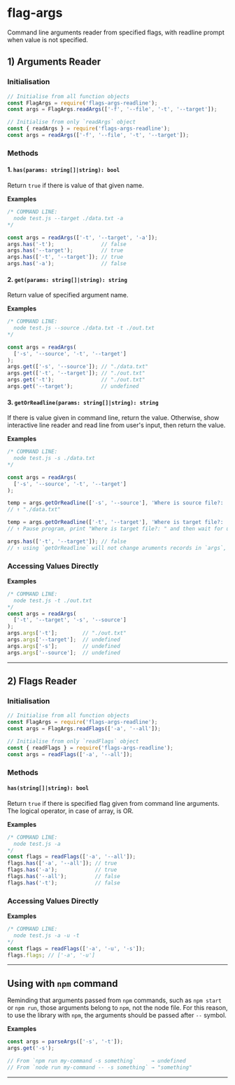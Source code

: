 # flag-args
Command line arguments reader from specified flags, with readline prompt when value is not specified.

## 1) Arguments Reader

### Initialisation
```js
// Initialise from all function objects
const FlagArgs = require('flags-args-readline');
const args = FlagArgs.readArgs(['-f', '--file', '-t', '--target']);

// Initialise from only `readArgs` object
const { readArgs } = require('flags-args-readline');
const args = readArgs(['-f', '--file', '-t', '--target']);
```

### Methods

#### 1. `has(params: string[]|string): bool`
Return `true` if there is value of that given name.

**Examples**
```js
/* COMMAND LINE:
  node test.js --target ./data.txt -a
*/

const args = readArgs(['-t', '--target', '-a']);
args.has('-t');               // false
args.has('--target');         // true
args.has(['-t', '--target']); // true
args.has('-a');               // false
```

#### 2. `get(params: string[]|string): string`
Return value of specified argument name.

**Examples**
```js
/* COMMAND LINE:
  node test.js --source ./data.txt -t ./out.txt
*/

const args = readArgs(
  ['-s', '--source', '-t', '--target']
);
args.get(['-s', '--source']); // "./data.txt"
args.get(['-t', '--target']); // "./out.txt"
args.get('-t');               // "./out.txt"
args.get('--target');         // undefined
```

#### 3. `getOrReadline(params: string[]|string): string`
If there is value given in command line, return the value. Otherwise, show interactive line reader and read line from user's input, then return the value.

**Examples**
```js
/* COMMAND LINE:
  node test.js -s ./data.txt
*/

const args = readArgs(
  ['-s', '--source', '-t', '--target']
);

temp = args.getOrReadline(['-s', '--source'], 'Where is source file?: ');
// ↑ "./data.txt"

temp = args.getOrReadline(['-t', '--target'], 'Where is target file?: ');
// ↑ Pause program, print "Where is target file?: " and then wait for user to input a line. After user has submit, read the line and return the value.

args.has(['-t', '--target']); // false
// ↑ using `getOrReadline` will not change aruments records in `args`, the value from readline is one-time use.
```

### Accessing Values Directly

**Examples**

```js
/* COMMAND LINE:
  node test.js -t ./out.txt
*/
const args = readArgs(
  ['-t', '--target', '-s', '--source']
);
args.args['-t'];        // "./out.txt"
args.args['--target'];  // undefined
args.args['-s'];        // undefined
args.args['--source'];  // undefined
```

---

## 2) Flags Reader

### Initialisation
```js
// Initialise from all function objects
const FlagArgs = require('flags-args-readline');
const args = FlagArgs.readFlags(['-a', '--all']);

// Initialise from only `readFlags` object
const { readFlags } = require('flags-args-readline');
const args = readFlags(['-a', '--all']);
```

### Methods

#### `has(string[]|string): bool`

Return `true` if there is specified flag given from command line arguments. The logical operator, in case of array, is OR.

**Examples**
```js
/* COMMAND LINE:
  node test.js -a
*/
const flags = readFlags(['-a', '--all']);
flags.has(['-a', '--all']); // true
flags.has('-a');            // true
flags.has('--all');         // false
flags.has('-t');            // false
```

### Accessing Values Directly

**Examples**
```js
/* COMMAND LINE:
  node test.js -a -u -t
*/
const flags = readFlags(['-a', '-u', '-s']);
flags.flags; // ['-a', '-u']
```

---

## Using with `npm` command

Reminding that arguments passed from `npm` commands, such as `npm start` or `npm run`, those arguments belong to `npm`, not the node file. For this reason, to use the library with `npm`, the arguments should be passed after `--` symbol.

**Examples**

```js
const args = parseArgs(['-s', '-t']);
args.get('-s');

// From `npm run my-command -s something`     → undefined
// From `node run my-command -- -s something` → "something"
```

---
